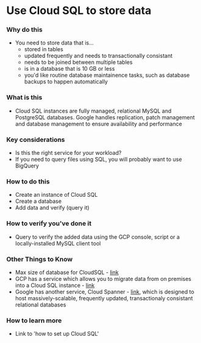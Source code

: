 
# Use Cloud SQL to store data

### Why do this
 - You need to store data that is...
    - stored in tables
    - updated frequently and needs to transactionally consistant 
    - needs to be joined between multiple tables
    - is in a database that is 10 GB or less
    - you'd like routine database maintainence tasks, such as database backups to happen automatically

### What is this
 - Cloud SQL instances are fully managed, relational MySQL and PostgreSQL databases. Google handles replication, patch management and database management to ensure availability and performance

### Key considerations
 - Is this the right service for your workload?
 - If you need to query files using SQL, you will probably want to use BigQuery

### How to do this
 - Create an instance of Cloud SQL
 - Create a database
 - Add data and verify (query it)

### How to verify you've done it
 - Query to verify the added data using the GCP console, script or a locally-installed MySQL client tool

### Other Things to Know
 - Max size of database for CloudSQL - [link](https://cloud.google.com/sql/docs/quotas)
 - GCP has a service which allows you to migrate data from on premises into a Cloud SQL instance - [link](https://cloud.google.com/sql/docs/mysql/migrate-data)
 - Google has another service, Cloud Spanner - [link](https://cloud.google.com/spanner/), which is designed to host massively-scalable, frequently updated, transactionaly consistant relational databases

### How to learn more
 - Link to 'how to set up Cloud SQL'
